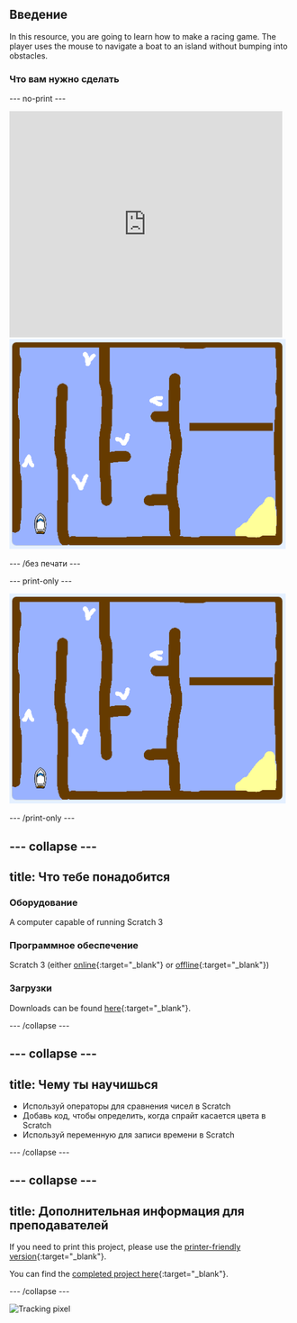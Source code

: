 ## Введение

In this resource, you are going to learn how to make a racing game. The player uses the mouse to navigate a boat to an island without bumping into obstacles.

### Что вам нужно сделать

\--- no-print \---

<div class="scratch-preview">
  <iframe allowtransparency="true" width="485" height="402" src="https://scratch.mit.edu/projects/embed/276662533/?autostart=false" frameborder="0" scrolling="no"></iframe>
  <img src="images/boat_race_demo.png">
</div>

\--- /без печати \---

\--- print-only \---

![boat race demo](images/boat_race_demo.png)

\--- /print-only \---

## \--- collapse \---

## title: Что тебе понадобится

### Оборудование

A computer capable of running Scratch 3

### Программное обеспечение

Scratch 3 (either [online](https://rpf.io/scratchon){:target="_blank"} or [offline](https://rpf.io/scratchoff){:target="_blank"})

### Загрузки

Downloads can be found [here](http://rpf.io/p/en/boat-race-go){:target="_blank"}.

\--- /collapse \---

## \--- collapse \---

## title: Чему ты научишься

- Используй операторы для сравнения чисел в Scratch
- Добавь код, чтобы определить, когда спрайт касается цвета в Scratch
- Используй переменную для записи времени в Scratch

\--- /collapse \---

## \--- collapse \---

## title: Дополнительная информация для преподавателей

If you need to print this project, please use the [printer-friendly version](https://projects.raspberrypi.org/en/projects/boat-race/print){:target="_blank"}.

You can find the [completed project here](http://rpf.io/p/en/boat-race-get){:target="_blank"}.

\--- /collapse \---

![Tracking pixel](https://code.org/api/hour/begin_codeclub_boatrace.png)